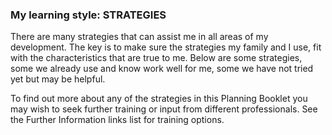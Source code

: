 ### My learning style: **STRATEGIES**

There are many strategies that can assist me in all areas of my development. The key is to make sure the strategies my family and I use, fit with the characteristics that are true to me. Below are some strategies, some we already use and know work well for me, some we have not tried yet but may be helpful.

To find out more about any of the strategies in this Planning Booklet you may wish to seek further training or input from different professionals. See the Further Information links list for training options.
